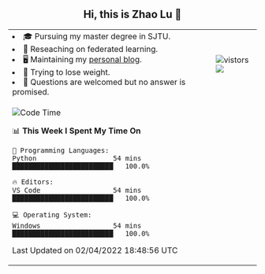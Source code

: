 <h2 align="center"> Hi, this is Zhao Lu 👋</h2>

<table style="overflow:hidden;">
    <tr> 
        <td>
            <li>🎓 Pursuing my master degree in SJTU.</li>
            <li>🌱 Reseaching on federated learning.</li>
            <li>🖥️ Maintaining my <a href="https://ifarewell.xyz">personal blog</a>.</li>
            <li>💪 Trying to lose weight.</li>
            <li>💬 Questions are welcomed but no answer is promised.</li> 
        </td>
        <td>
            <img src="https://visitor-badge.glitch.me/badge?page_id=ifarewell" alt="vistors" />
        <br>
          <img src="https://github-readme-stats.vercel.app/api?username=ifarewell&theme=graywhite&hide=prs,contribs&show_icons=true&hide_border=true&icon_color=CE1D2D&text_color=718096&bg_color=ffffff&hide_title=true" />
        </td>
    </tr>
    <tr>
        <td colspan="2">
            
<!--START_SECTION:waka-->
![Code Time](http://img.shields.io/badge/Code%20Time-124%20hrs%2014%20mins-blue)

📊 **This Week I Spent My Time On** 

```text
💬 Programming Languages: 
Python                   54 mins             █████████████████████████   100.0%

🔥 Editors: 
VS Code                  54 mins             █████████████████████████   100.0%

💻 Operating System: 
Windows                  54 mins             █████████████████████████   100.0%

```


 Last Updated on 02/04/2022 18:48:56 UTC
<!--END_SECTION:waka-->
            
</td></tr>
</table>

